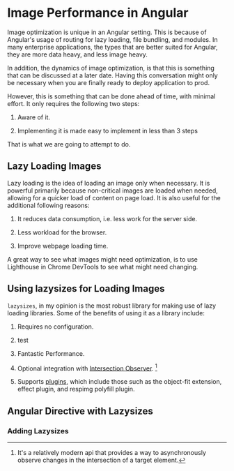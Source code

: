  Image Performance in Angular 
=============================

Image optimization is unique in an Angular setting. This is because of
Angular's usage of routing for lazy loading, file bundling, and modules.
In many enterprise applications, the types that are better suited for
Angular, they are more data heavy, and less image heavy.

In addition, the dynamics of image optimization, is that this is
something that can be discussed at a later date. Having this
conversation might only be necessary when you are finally ready to
deploy application to prod.

However, this is something that can be done ahead of time, with minimal
effort. It only requires the following two steps:

1.  Aware of it.

2.  Implementing it is made easy to implement in less than 3 steps

That is what we are going to attempt to do.

Lazy Loading Images
-------------------

Lazy loading is the idea of loading an image only when necessary. It is
powerful primarily because non-critical images are loaded when needed,
allowing for a quicker load of content on page load. It is also useful
for the additional following reasons:

1.  It reduces data consumption, i.e. less work for the server side.

2.  Less workload for the browser.

3.  Improve webpage loading time.

A great way to see what images might need optimization, is to use
Lighthouse in Chrome DevTools to see what might need changing.

 Using lazysizes for Loading Images 
-----------------------------------

`lazysizes`, in my opinion is the most robust library for making use of
lazy loading libraries. Some of the benefits of using it as a library
include:

1.  Requires no configuration.

2.  test

3.  Fantastic Performance.

4.  Optional integration with [Intersection
    Observer](https://developer.mozilla.org/en-US/docs/Web/API/Intersection_Observer_API).
    [^1]

5.  Supports [plugins](https://github.com/aFarkas/lazysizes#plugins),
    which include those such as the object-fit extension, effect plugin,
    and respimg polyfill plugin.

Angular Directive with Lazysizes
--------------------------------

### Adding Lazysizes

[^1]: It's a relatively modern api that provides a way to asynchronously
    observe changes in the intersection of a target element.
